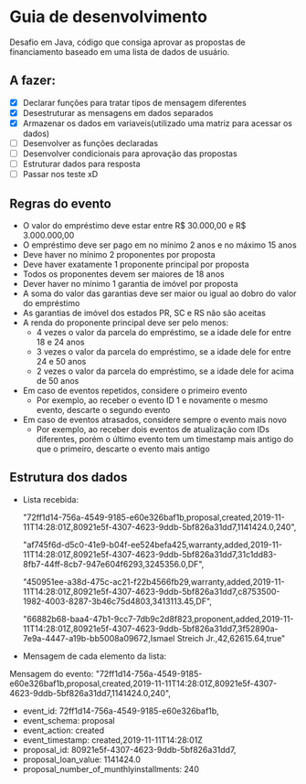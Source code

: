 # Guia de desenvolvimento

Desafio em Java, código que consiga aprovar as propostas de financiamento baseado em uma lista de dados de usuário.

## A fazer:

- [x] Declarar funções para tratar tipos de mensagem diferentes
- [x] Desestruturar as mensagens em dados separados
- [x] Armazenar os dados em variaveis(utilizado uma matriz para acessar os dados)
- [ ] Desenvolver as funções declaradas
- [ ] Desenvolver condicionais para aprovação das propostas
- [ ] Estruturar dados para resposta
- [ ] Passar nos teste xD

## Regras do evento

- O valor do empréstimo deve estar entre R$ 30.000,00 e R$ 3.000.000,00
- O empréstimo deve ser pago em no mínimo 2 anos e no máximo 15 anos
- Deve haver no mínimo 2 proponentes por proposta
- Deve haver exatamente 1 proponente principal por proposta
- Todos os proponentes devem ser maiores de 18 anos
- Dever haver no mínimo 1 garantia de imóvel por proposta
- A soma do valor das garantias deve ser maior ou igual ao dobro do valor do empréstimo
- As garantias de imóvel dos estados PR, SC e RS não são aceitas
- A renda do proponente principal deve ser pelo menos:
  - 4 vezes o valor da parcela do empréstimo, se a idade dele for entre 18 e 24 anos
  - 3 vezes o valor da parcela do empréstimo, se a idade dele for entre 24 e 50 anos
  - 2 vezes o valor da parcela do empréstimo, se a idade dele for acima de 50 anos
- Em caso de eventos repetidos, considere o primeiro evento
  - Por exemplo, ao receber o evento ID 1 e novamente o mesmo evento, descarte o segundo evento
- Em caso de eventos atrasados, considere sempre o evento mais novo
  - Por exemplo, ao receber dois eventos de atualização com IDs diferentes, porém o último evento tem um timestamp mais antigo do que o primeiro, descarte o evento mais antigo

## Estrutura dos dados

- Lista recebida:

  "72ff1d14-756a-4549-9185-e60e326baf1b,proposal,created,2019-11-11T14:28:01Z,80921e5f-4307-4623-9ddb-5bf826a31dd7,1141424.0,240",

  "af745f6d-d5c0-41e9-b04f-ee524befa425,warranty,added,2019-11-11T14:28:01Z,80921e5f-4307-4623-9ddb-5bf826a31dd7,31c1dd83-8fb7-44ff-8cb7-947e604f6293,3245356.0,DF",

  "450951ee-a38d-475c-ac21-f22b4566fb29,warranty,added,2019-11-11T14:28:01Z,80921e5f-4307-4623-9ddb-5bf826a31dd7,c8753500-1982-4003-8287-3b46c75d4803,3413113.45,DF",

  "66882b68-baa4-47b1-9cc7-7db9c2d8f823,proponent,added,2019-11-11T14:28:01Z,80921e5f-4307-4623-9ddb-5bf826a31dd7,3f52890a-7e9a-4447-a19b-bb5008a09672,Ismael Streich Jr.,42,62615.64,true"

- Mensagem de cada elemento da lista:

Mensagem do evento:
"72ff1d14-756a-4549-9185-e60e326baf1b,proposal,created,2019-11-11T14:28:01Z,80921e5f-4307-4623-9ddb-5bf826a31dd7,1141424.0,240",

- event_id: 72ff1d14-756a-4549-9185-e60e326baf1b,
- event_schema: proposal
- event_action: created
- event_timestamp: created,2019-11-11T14:28:01Z
- proposal_id: 80921e5f-4307-4623-9ddb-5bf826a31dd7,
- proposal_loan_value: 1141424.0
- proposal_number_of_munthlyinstallments: 240
